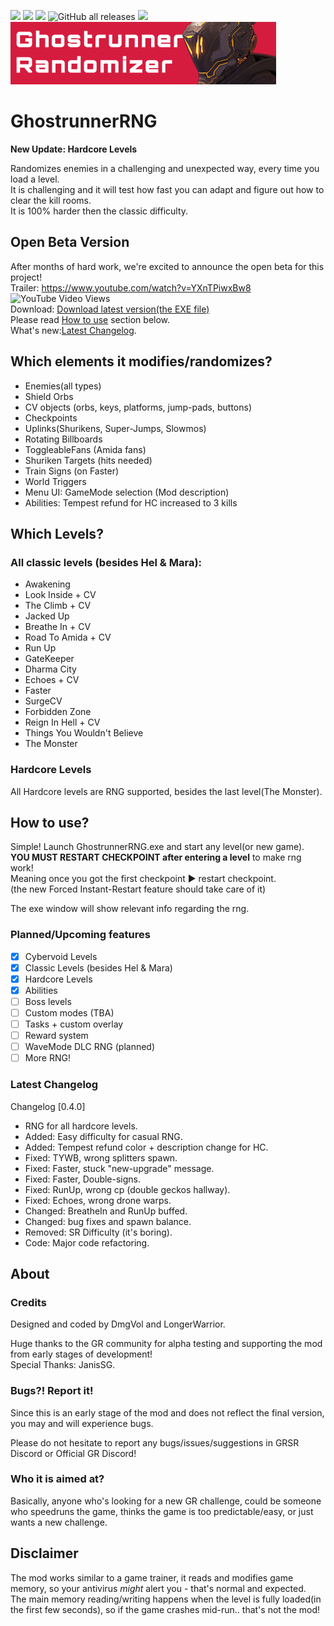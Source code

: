 ![](https://img.shields.io/badge/Dharma-Unlocked-green) [![](https://img.shields.io/badge/Discord-GRSR-%237289da)](https://discord.com/invite/eZRz3Q5) [![](https://img.shields.io/badge/Discord-discord.gg/ghostrunner-%237289da)](https://discord.gg/ghostrunner)  ![GitHub all releases](https://img.shields.io/github/downloads/dmgvol/ghostrunnerrng/total?color=green&label=Downloads) ![](https://img.shields.io/badge/Game_Version-0.34834.545-orange)
![ModLogo](/GhostrunnerRNG/Resources/header.png)
# GhostrunnerRNG
**New Update: Hardcore Levels**

Randomizes enemies in a challenging and unexpected way, every time you load a level.<br>
It is challenging and it will test how fast you can adapt and figure out how to clear the kill rooms.<br>
It is 100% harder then the classic difficulty.

## Open Beta Version
After months of hard work, we're excited to announce the open beta for this project!<br>
Trailer: https://www.youtube.com/watch?v=YXnTPiwxBw8  ![YouTube Video Views](https://img.shields.io/youtube/views/YXnTPiwxBw8?style=social)<br> 
Download: [Download latest version(the EXE file)](https://github.com/Dmgvol/GhostrunnerRNG/releases/latest) <br>
Please read [How to use](#How-to-use) section below.<br>
What's new:[Latest Changelog](#Latest-Changelog).

## Which elements it modifies/randomizes?
- Enemies(all types)
- Shield Orbs
- CV objects (orbs, keys, platforms, jump-pads, buttons)
- Checkpoints
- Uplinks(Shurikens, Super-Jumps, Slowmos)
- Rotating Billboards
- ToggleableFans (Amida fans)
- Shuriken Targets (hits needed)
- Train Signs (on Faster)
- World Triggers
- Menu UI: GameMode selection (Mod description)
- Abilities: Tempest refund for HC increased to 3 kills

## Which Levels?
### All classic levels (besides Hel & Mara):

- Awakening
- Look Inside + CV
- The Climb + CV
- Jacked Up
- Breathe In + CV
- Road To Amida + CV
- Run Up
- GateKeeper
- Dharma City
- Echoes + CV
- Faster
- SurgeCV
- Forbidden Zone
- Reign In Hell + CV
- Things You Wouldn't Believe
- The Monster

### Hardcore Levels
All Hardcore levels are RNG supported, besides the last level(The Monster).


## How to use?
Simple! Launch GhostrunnerRNG.exe and start any level(or new game). <br> **YOU MUST RESTART CHECKPOINT after entering a level** to make rng work!<br>
Meaning once you got the first checkpoint ► restart checkpoint. <br>(the new Forced Instant-Restart feature should take care of it)

The exe window will show relevant info regarding the rng.

### Planned/Upcoming features
- [x] Cybervoid Levels
- [x] Classic Levels (besides Hel & Mara)
- [x] Hardcore Levels
- [x] Abilities
- [ ] Boss levels
- [ ] Custom modes (TBA)
- [ ] Tasks + custom overlay
- [ ] Reward system
- [ ] WaveMode DLC RNG (planned)
- [ ] More RNG!

### Latest Changelog
Changelog [0.4.0]
- RNG for all hardcore levels.
- Added: Easy difficulty for casual RNG.
- Added: Tempest refund color + description change for HC.
- Fixed: TYWB, wrong splitters spawn.
- Fixed: Faster, stuck "new-upgrade" message.
- Fixed: Faster, Double-signs.
- Fixed: RunUp, wrong cp (double geckos hallway).
- Fixed: Echoes, wrong drone warps.
- Changed: BreatheIn and RunUp buffed.
- Changed: bug fixes and spawn balance.
- Removed: SR Difficulty (it's boring).
- Code: Major code refactoring.

## About
### Credits
Designed and coded by DmgVol and LongerWarrior. 

Huge thanks to the GR community for alpha testing and supporting the mod from early stages of development!<br>
Special Thanks: JanisSG.

### Bugs?! Report it!
Since this is an early stage of the mod and does not reflect the final version, you may and will experience bugs.

Please do not hesitate to report any bugs/issues/suggestions in GRSR Discord or Official GR Discord!

### Who it is aimed at?
Basically, anyone who's looking for a new GR challenge, could be someone who speedruns the game, thinks the game is too predictable/easy, or just wants a new challenge.

## Disclaimer
The mod works similar to a game trainer, it reads and modifies game memory, so your antivirus _might_ alert you - that's normal and expected.<br>
The main memory reading/writing happens when the level is fully loaded(in the first few seconds), so if the game crashes mid-run.. that's not the mod!



